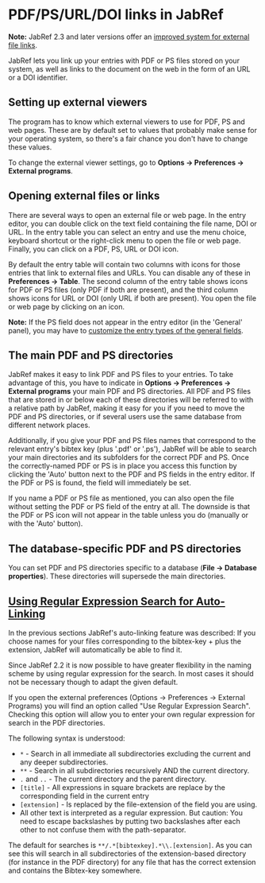 PDF/PS/URL/DOI links in JabRef
==============================

**Note:** JabRef 2.3 and later versions offer an [improved system for external file links](FileLinks.md).

JabRef lets you link up your entries with PDF or PS files stored on your system, as well as links to the document on the web in the form of an URL or a DOI identifier.

Setting up external viewers
---------------------------

The program has to know which external viewers to use for PDF, PS and web pages. These are by default set to values that probably make sense for your operating system, so there's a fair chance you don't have to change these values.

To change the external viewer settings, go to **Options -&gt; Preferences -&gt; External programs**.

Opening external files or links
-------------------------------

There are several ways to open an external file or web page. In the entry editor, you can double click on the text field containing the file name, DOI or URL. In the entry table you can select an entry and use the menu choice, keyboard shortcut or the right-click menu to open the file or web page. Finally, you can click on a PDF, PS, URL or DOI icon.

By default the entry table will contain two columns with icons for those entries that link to external files and URLs. You can disable any of these in **Preferences -&gt; Table**. The second column of the entry table shows icons for PDF or PS files (only PDF if both are present), and the third column shows icons for URL or DOI (only URL if both are present). You open the file or web page by clicking on an icon.

**Note:** If the PS field does not appear in the entry editor (in the 'General' panel), you may have to [customize the entry types of the general fields](GeneralFields.md).

The main PDF and PS directories
-------------------------------

JabRef makes it easy to link PDF and PS files to your entries. To take advantage of this, you have to indicate in **Options -&gt; Preferences -&gt; External programs** your main PDF and PS directories. All PDF and PS files that are stored in or below each of these directories will be referred to with a relative path by JabRef, making it easy for you if you need to move the PDF and PS directories, or if several users use the same database from different network places.

Additionally, if you give your PDF and PS files names that correspond to the relevant entry's bibtex key (plus '.pdf' or '.ps'), JabRef will be able to search your main directories and its subfolders for the correct PDF and PS. Once the correctly-named PDF or PS is in place you access this function by clicking the 'Auto' button next to the PDF and PS fields in the entry editor. If the PDF or PS is found, the field will immediately be set.

If you name a PDF or PS file as mentioned, you can also open the file without setting the PDF or PS field of the entry at all. The downside is that the PDF or PS icon will not appear in the table unless you do (manually or with the 'Auto' button).

The database-specific PDF and PS directories
--------------------------------------------

You can set PDF and PS directories specific to a database (**File -&gt; Database properties**). These directories will supersede the main directories.

<a href="" id="RegularExpressionSearch">Using Regular Expression Search for Auto-Linking</a>
--------------------------------------------------------------------------------------------

In the previous sections JabRef's auto-linking feature was described: If you choose names for your files corresponding to the bibtex-key + plus the extension, JabRef will automatically be able to find it.

Since JabRef 2.2 it is now possible to have greater flexibility in the naming scheme by using regular expression for the search. In most cases it should not be necessary though to adapt the given default.

If you open the external preferences (Options -&gt; Preferences -&gt; External Programs) you will find an option called "Use Regular Expression Search". Checking this option will allow you to enter your own regular expression for search in the PDF directories.

The following syntax is understood:

-   `*` - Search in all immediate all subdirectories excluding the current and any deeper subdirectories.
-   `**` - Search in all subdirectories recursively AND the current directory.
-   `.` and `..` - The current directory and the parent directory.
-   `[title]` - All expressions in square brackets are replace by the corresponding field in the current entry
-   `[extension]` - Is replaced by the file-extension of the field you are using.
-   All other text is interpreted as a regular expression. But caution: You need to escape backslashes by putting two backslashes after each other to not confuse them with the path-separator.

The default for searches is `**/.*[bibtexkey].*\\.[extension]`. As you can see this will search in all subdirectories of the extension-based directory (for instance in the PDF directory) for any file that has the correct extension and contains the Bibtex-key somewhere.
